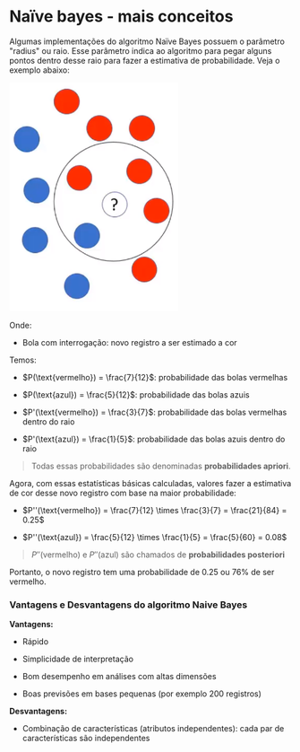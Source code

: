 # Naïve bayes - mais conceitos

Algumas implementações do algoritmo Naïve Bayes possuem o parâmetro "radius" ou raio. Esse parâmetro indica ao algoritmo para pegar alguns pontos dentro desse raio para fazer a estimativa de probabilidade. Veja o exemplo abaixo:

![](./assets/parametro-raio-naive-bayes.png)

Onde: 

- Bola com interrogação: novo registro a ser estimado a cor

Temos:

- $P(\text{vermelho}) = \frac{7}{12}$: probabilidade das bolas vermelhas

- $P(\text{azul}) = \frac{5}{12}$: probabilidade das bolas azuis

- $P'(\text{vermelho}) = \frac{3}{7}$: probabilidade das bolas vermelhas dentro do raio

- $P'(\text{azul}) = \frac{1}{5}$: probabilidade das bolas azuis dentro do raio

> Todas essas probabilidades são denominadas **probabilidades apriori**.

Agora, com essas estatísticas básicas calculadas, valores fazer a estimativa de cor desse novo registro com base na maior probabilidade:

- $P''(\text{vermelho}) = \frac{7}{12} \times \frac{3}{7} = \frac{21}{84} = 0.25$

- $P''(\text{azul}) = \frac{5}{12} \times \frac{1}{5} = \frac{5}{60} = 0.08$

> $P''(\text{vermelho})$ e $P''(\text{azul})$ são chamados de **probabilidades posteriori**

Portanto, o novo registro tem uma probabilidade de $0.25$ ou $76\%$ de ser vermelho.

### **Vantagens e Desvantagens do algoritmo Naive Bayes**

**Vantagens:**

- Rápido

- Simplicidade de interpretação

- Bom desempenho em análises com altas dimensões

- Boas previsões em bases pequenas (por exemplo 200 registros)

**Desvantagens:**

- Combinação de características (atributos independentes): cada par de características são independentes